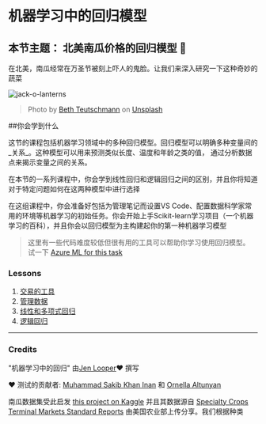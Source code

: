 # 机器学习中的回归模型
## 本节主题： 北美南瓜价格的回归模型 🎃

在北美，南瓜经常在万圣节被刻上吓人的鬼脸。让我们来深入研究一下这种奇妙的蔬菜

![jack-o-lanterns](./images/jack-o-lanterns.jpg)
> Photo by <a href="https://unsplash.com/@teutschmann?utm_source=unsplash&utm_medium=referral&utm_content=creditCopyText">Beth Teutschmann</a> on <a href="https://unsplash.com/s/photos/jack-o-lanterns?utm_source=unsplash&utm_medium=referral&utm_content=creditCopyText">Unsplash</a>

##你会学到什么

这节的课程包括机器学习领域中的多种回归模型。回归模型可以明确多种变量间的_关系_。这种模型可以用来预测类似长度、温度和年龄之类的值， 通过分析数据点来揭示变量之间的关系。

在本节的一系列课程中，你会学到线性回归和逻辑回归之间的区别，并且你将知道对于特定问题如何在这两种模型中进行选择

在这组课程中，你会准备好包括为管理笔记而设置VS Code、配置数据科学家常用的环境等机器学习的初始任务。你会开始上手Scikit-learn学习项目（一个机器学习的百科），并且你会以回归模型为主构建起你的第一种机器学习模型

> 这里有一些代码难度较低但很有用的工具可以帮助你学习使用回归模型。 试一下 [Azure ML for this task](https://docs.microsoft.com/learn/modules/create-regression-model-azure-machine-learning-designer/?WT.mc_id=academic-15963-cxa)


### Lessons

1. [交易的工具](1-Tools/README.md)
2. [管理数据](2-Data/README.md)
3. [线性和多项式回归](3-Linear/README.md)
4. [逻辑回归](4-Logistic/README.md)

---
### Credits

"机器学习中的回归" 由[Jen Looper](https://twitter.com/jenlooper)♥️ 撰写

♥️ 测试的贡献者: [Muhammad Sakib Khan Inan](https://twitter.com/Sakibinan) 和 [Ornella Altunyan](https://twitter.com/ornelladotcom)

南瓜数据集受此启发 [this project on Kaggle](https://www.kaggle.com/usda/a-year-of-pumpkin-prices) 并且其数据源自 [Specialty Crops Terminal Markets Standard Reports](https://www.marketnews.usda.gov/mnp/fv-report-config-step1?type=termPrice) 由美国农业部上传分享。我们根据种类